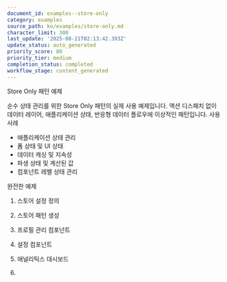 ```yaml
---
document_id: examples--store-only
category: examples
source_path: ko/examples/store-only.md
character_limit: 300
last_update: '2025-08-21T02:13:42.393Z'
update_status: auto_generated
priority_score: 80
priority_tier: medium
completion_status: completed
workflow_stage: content_generated
---
```

Store Only 패턴 예제

순수 상태 관리를 위한 Store Only 패턴의 실제 사용 예제입니다. 액션 디스패치 없이 데이터 레이어, 애플리케이션 상태, 반응형 데이터 플로우에 이상적인 패턴입니다. 사용 사례

- 애플리케이션 상태 관리
- 폼 상태 및 UI 상태
- 데이터 캐싱 및 지속성
- 파생 상태 및 계산된 값
- 컴포넌트 레벨 상태 관리

완전한 예제

1. 스토어 설정 정의

2. 스토어 패턴 생성

3. 프로필 관리 컴포넌트

4. 설정 컴포넌트

5. 애널리틱스 대시보드

6.

